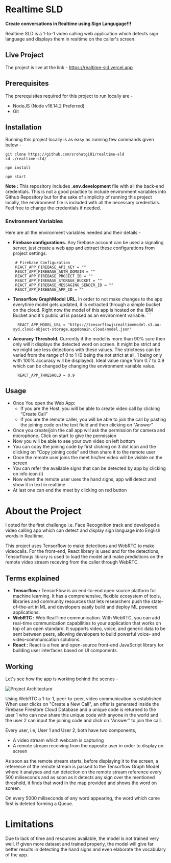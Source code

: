 # Realtime SLD

**Create conversations in Realtime using Sign Langugage!!!**

Realtime SLD is a 1-to-1 video calling web application which detects sign language and displays them in realtime on the caller's screen.

## Live Project

The project is live at the link - https://realtime-sld.vercel.app

## Prerequisites

The prerequisites required for this project to run locally are - 
- NodeJS (Node v16.14.2 Preferred)
- Git

## Installation

Running this project locally is as easy as running few commands given below -
```
git clone https://github.com/srohatgi01/realtime-sld
cd ./realtime-sld/

npm install

npm start
```

**Note :** This repository includes **.env.development** file with all the back-end credentials. This is not a good practice to include environment variables into Github Repository but for the sake of simplicity of running this project locally, the environment file is included with all the necessary credentials. Feel free to change the credentials if needed.  

### Environment Variables

Here are all the environment variables needed and their details -
-   **Firebase configurations.** Any firebase account can be used a signaling server, just create a web app and extract these configurations from project settings.
   
       ```
        # Firebase Configuration
        REACT_APP_FIREBASE_API_KEY = ""
        REACT_APP_FIREBASE_AUTH_DOMAIN = ""
        REACT_APP_FIREBASE_PROJECT_ID = ""
        REACT_APP_FIREBASE_STORAGE_BUCKET = ""
        REACT_APP_FIREBASE_MESSAGING_SENDER_ID = ""
        REACT_APP_FIREBASE_APP_ID = ""
       ```
-  **Tensorflow GraphModel URL.** In order to not make changes to the app everytime model gets updated, it is extracted through a simple bucket on the cloud. Right now the model of this app is hosted on the IBM Bucket and it's public url is passed as an environment variable.
       ```
       
         REACT_APP_MODEL_URL = "https://tensorflowjsrealtimemodel.s3.au-syd.cloud-object-storage.appdomain.cloud/model.json"
   
-   **Accuracy Threshold.** Currently if the model is more than 90% sure then only will it displays the detected word on screen. It might be strict and we might see less detections with these values. The strictness can be varied from the range of 0 to 1 (0 being the not strict at all, 1 being only with 100% accuracy will be displayed). Ideal value range from 0.7 to 0.9 which can be changed by changing the environment variable value.
       ``` 
         REACT_APP_THRESHOLD = 0.9
       ```
## Usage
- Once You open the Web App:
    - If you are the Host, you will be able to create video call by clicking “Create Call”
    - If you are the remote caller, you will be able to join the call by pasting the joining code on the text field and then clicking on "Answer"
-	Once you create/join the call app will ask the permission for camera and microphone. Click on start to give the permission
-	Now you will be able to see your own video on left bottom
-	You can copy the joining code by first clicking on 3 dot icon and the clicking on “Copy joining code” and then share it to the remote user
-	Once the remote user joins the meet his/her video will be visible on the screen
-	You can refer the available signs that can be detected by app by clicking on info icon (i)
-	Now when the remote user uses the hand signs, app will detect and show it in text in realtime
-	At last one can end the meet by clicking on red button


# About the Project
I opted for the first challenge i.e. Face Recognition track and developed a video calling app which can detect and display sign language into English words in Realtime.

This project uses Tensorflow to make detections and WebRTC to make videocalls. For the front-end, React library is used and for the detections, Tensorflow.js library is used to load the model and make predictions on the remote video stream receving from the caller through WebRTC.

## Terms explained
- **Tensorflow :** TensorFlow is an end-to-end open source platform for machine learning. It has a comprehensive, flexible ecosystem of tools, libraries and community resources that lets researchers push the state-of-the-art in ML and developers easily build and deploy ML powered applications.
- **WebRTC :** Web RealTime communication. With WebRTC, you can add real-time communication capabilities to your application that works on top of an open standard. It supports video, voice, and generic data to be sent between peers, allowing developers to build powerful voice- and video-communication solutions.
- **React :** React is a free and open-source front-end JavaScript library for building user interfaces based on UI components.

## Working

Let's see how the app is working behind the scenes - 

![Project Architecture](https://user-images.githubusercontent.com/24872423/171057640-4867f621-d53e-487d-842b-ced483a21988.jpg)

Using WebRTC a 1-to-1, peer-to-peer, video communication is established.
When user clicks on "Create a New Call", an offer is generated inside the Firebase Firestore Cloud Database and a unique code is returned to the user 1 who can now share this unique code with anyone in the world and the user 2 can input the joining code and click on "Answer" to join the call.

Every user, i.e, User 1 and User 2, both have two components, 
-   A video stream which webcam is capturing
-   A remote stream receiving from the opposite user in order to display on screen

As soon as the remote stream starts, before displaying it to the screen, a reference of the remote stream is passed to the Tensorflow Graph Model where it analyses and run detection on the remote stream reference every 500 miliseconds and as soon as it detects any sign over the mentioned threshold, it finds that word in the map provided and shows the word on screen. 

On every 5000 miliseconds of any word appearing, the word which came first is deleted forming a Queue.

# Limitations

Due to lack of time and resources available, the model is not trained very well. If given more dataset and trained properly, the model will give far better results in detecting the hand signs and even elaborate the vocabulary of the app. 
